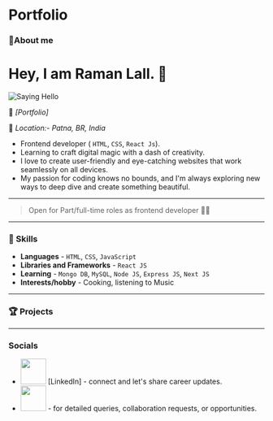 # Portfolio
### 👋About me
# Hey, I am Raman Lall. 🌟
<img  src="https://media.giphy.com/media/xT0BKpqAaJczduXXJ6/giphy.gif" alt="Saying Hello" />

💪 _[Portfolio]_

📍 _Location:- Patna, BR, India_

 - Frontend developer ( `HTML`, `CSS`, `React Js`).
 - Learning to craft digital magic with a dash of creativity.
 - I love to create user-friendly and eye-catching websites that work seamlessly on all devices.
 - My passion for coding knows no bounds, and I'm always exploring new ways to deep dive and create something beautiful.

---

> Open for Part/full-time roles as frontend developer 🐱‍🏍

---

### 👀 Skills

- **Languages** - `HTML`, `CSS`, `JavaScript`
-  **Libraries and Frameworks** - `React JS`
-  **Learning** - `Mongo DB`, `MySQL`, `Node JS`, `Express JS`, `Next JS`
- **Interests/hobby** - Cooking, listening to Music

------

### 🏆 Projects

---

### Socials 
-  <a herf=https://www.linkedin.com/in/raman-lall /> <img src="https://cdn.worldvectorlogo.com/logos/linkedin-icon-3.svg" height="50"/> [LinkedIn] - connect and let's share career updates.
- <a herf=https://rk004912@gmail.com /> <img src="https://cdn.iconscout.com/icon/free/png-256/free-google-mail-new-4762011-3955524.png?f=webp" height="50"/> - for detailed queries, collaboration requests, or opportunities.





